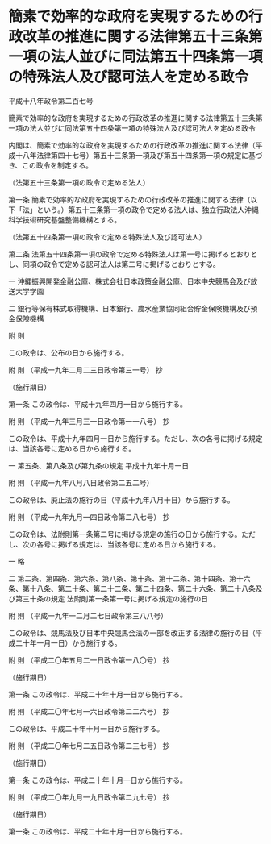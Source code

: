 # 簡素で効率的な政府を実現するための行政改革の推進に関する法律第五十三条第一項の法人並びに同法第五十四条第一項の特殊法人及び認可法人を定める政令

平成十八年政令第二百七号

簡素で効率的な政府を実現するための行政改革の推進に関する法律第五十三条第一項の法人並びに同法第五十四条第一項の特殊法人及び認可法人を定める政令

内閣は、簡素で効率的な政府を実現するための行政改革の推進に関する法律（平成十八年法律第四十七号）第五十三条第一項及び第五十四条第一項の規定に基づき、この政令を制定する。

（法第五十三条第一項の政令で定める法人）

第一条 簡素で効率的な政府を実現するための行政改革の推進に関する法律（以下「法」という。）第五十三条第一項の政令で定める法人は、独立行政法人沖縄科学技術研究基盤整備機構とする。

（法第五十四条第一項の政令で定める特殊法人及び認可法人）

第二条 法第五十四条第一項の政令で定める特殊法人は第一号に掲げるとおりとし、同項の政令で定める認可法人は第二号に掲げるとおりとする。

一 沖縄振興開発金融公庫、株式会社日本政策金融公庫、日本中央競馬会及び放送大学学園

二 銀行等保有株式取得機構、日本銀行、農水産業協同組合貯金保険機構及び預金保険機構

附 則

この政令は、公布の日から施行する。

附 則 （平成一九年二月二三日政令第三一号） 抄

（施行期日）

第一条 この政令は、平成十九年四月一日から施行する。

附 則 （平成一九年三月三一日政令第一一八号） 抄

この政令は、平成十九年四月一日から施行する。ただし、次の各号に掲げる規定は、当該各号に定める日から施行する。

一 第五条、第八条及び第九条の規定 平成十九年十月一日

附 則 （平成一九年八月八日政令第二五二号）

この政令は、廃止法の施行の日（平成十九年八月十日）から施行する。

附 則 （平成一九年九月一四日政令第二八七号） 抄

この政令は、法附則第一条第二号に掲げる規定の施行の日から施行する。ただし、次の各号に掲げる規定は、当該各号に定める日から施行する。

一 略

二 第二条、第四条、第六条、第八条、第十条、第十二条、第十四条、第十六条、第十八条、第二十条、第二十二条、第二十四条、第二十六条、第二十八条及び第三十条の規定 法附則第一条第一号に掲げる規定の施行の日

附 則 （平成一九年一二月二七日政令第三八八号）

この政令は、競馬法及び日本中央競馬会法の一部を改正する法律の施行の日（平成二十年一月一日）から施行する。

附 則 （平成二〇年五月二一日政令第一八〇号） 抄

（施行期日）

第一条 この政令は、平成二十年十月一日から施行する。

附 則 （平成二〇年七月一六日政令第二二六号） 抄

この政令は、平成二十年十月一日から施行する。

附 則 （平成二〇年七月二五日政令第二三七号） 抄

（施行期日）

第一条 この政令は、平成二十年十月一日から施行する。

附 則 （平成二〇年九月一九日政令第二九七号） 抄

（施行期日）

第一条 この政令は、平成二十年十月一日から施行する。
